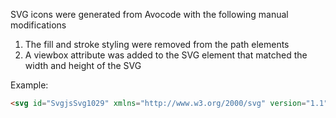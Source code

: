 SVG icons were generated from Avocode with the following manual modifications

1. The fill and stroke styling were removed from the path elements
2. A viewbox attribute was added to the SVG element that matched the width and height of the SVG

Example:
```html
<svg id="SvgjsSvg1029" xmlns="http://www.w3.org/2000/svg" version="1.1" xmlns:xlink="http://www.w3.org/1999/xlink" xmlns:svgjs="http://svgjs.com/svgjs" width="14" height="16" viewBox="0 0 14 16">
```